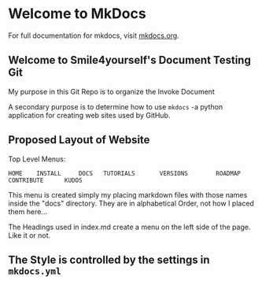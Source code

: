 # Welcome to MkDocs

For full documentation for mkdocs, visit [mkdocs.org](https://www.mkdocs.org).

## Welcome to Smile4yourself's Document Testing Git

My purpose in this Git Repo is to organize the Invoke Document 

A secondary purpose is to determine how to use `mkdocs` -a python application for creating web sites used by GitHub.


## Proposed Layout of Website

Top Level Menus:

    HOME    INSTALL     DOCS   TUTORIALS       VERSIONS        ROADMAP     CONTRIBUTE      KUDOS            



This menu is created simply my placing markdown files with those names inside the "docs" directory.
They are in alphabetical Order, not how I placed them here...

The Headings used in index.md create a menu on the left side of the page. Like it or not.


## The Style is controlled by the settings in `mkdocs.yml`


